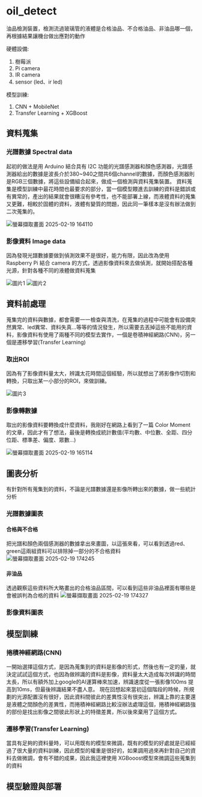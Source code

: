 # oil_detect
油品檢測裝置，檢測流過玻璃管的液體是合格油品、不合格油品、非油品哪一個，再根據結果讓機台做出應對的動作

硬體設備:
1. 樹莓派
2. Pi camera
3. IR camera
4. sensor (led、ir led)

模型訓練:
1. CNN + MobileNet
2. Transfer Learning + XGBoost

## 資料蒐集
### 光譜數據 Spectral data
起初的做法是用 Arduino 結合具有 I2C 功能的光譜感測器和顏色感測器，光譜感測器給出的數據是波長介於380~940之間共6個channel的數據，而顏色感測器則是RGB三個數據，將這些設備組合起來，做成一個檢測與資料蒐集裝置。
資料蒐集是模型訓練中最花時間也最要求的部分，當一個模型餵進去訓練的資料是錯誤或有異常的，產出的結果就會很糟沒有參考性，也不能部署上線，而液體資料的蒐集又更難，相較於固體的資料，液體有變質的問題，因此同一筆樣本是沒有辦法做到二次蒐集的。

![螢幕擷取畫面 2025-02-19 164110](https://github.com/user-attachments/assets/dee1b468-4dec-4804-b52f-cbac47410f18)

### 影像資料 Image data
因為發現光譜數據要做到偵測效果不是很好，能力有限，因此改為使用 Raspberry Pi 結合 camera 的方式，透過影像資料來去做偵測，就開始搭配各種光源，針對各種不同的液體做資料蒐集

![圖片1](https://github.com/user-attachments/assets/5b42dedd-7a47-4169-843f-914ddcaccd78)
![圖片2](https://github.com/user-attachments/assets/1d3ac22a-2411-4ca2-86ab-81bfe6e62a54)

## 資料前處理
蒐集完的資料與數據，都會需要一一檢查與清洗，在蒐集的過程中可能會有設備突然異常、led異常、資料失真...等等的情況發生，所以需要去丟掉這些不能用的資料，影像資料有使用了兩種不同的模型去實作，一個是卷積神經網路(CNN)，另一個是遷移學習(Transfer Learning)
### 取出ROI
因為有了影像資料量太大，辨識太花時間這個經驗，所以就想出了將影像作切割和轉換，只取出某一小部分的ROI，來做訓練。

![圖片3](https://github.com/user-attachments/assets/6c63a2cb-e67a-4c47-a704-57d5aabacbd3)

### 影像轉數據
取出的影像資料要轉換成什麼資料，我剛好在網路上看到了一篇 Color Moment 的文章，因此才有了想法，最後是轉換成統計數值(平均數、中位數、全距、四分位距、標準差、偏度、眾數...)

![螢幕擷取畫面 2025-02-19 165114](https://github.com/user-attachments/assets/0cc1a29f-4b76-4ad3-b626-6fe61718f497)

## 圖表分析
有針對所有蒐集到的資料，不論是光譜數據還是影像所轉出來的數據，做一些統計分析
### 光譜數據圖表
#### 合格與不合格
把光譜和顏色兩個感測器的數據拿出來畫圖，以這張來看，可以看到透過red、green這兩組資料可以排除掉一部分的不合格資料
![螢幕擷取畫面 2025-02-19 174245](https://github.com/user-attachments/assets/245a704b-ab8b-4467-b30a-ca75a96edb08)

#### 非油品
透過觀察這些資料所大略畫出的合格油品區間，可以看到這些非油品裡面有哪些是會被誤判為合格的資料
![螢幕擷取畫面 2025-02-19 174327](https://github.com/user-attachments/assets/0a627068-d02f-47f2-a273-2fd2670abe0e)

### 影像資料圖表

## 模型訓練
### 捲積神經網路(CNN)
一開始選擇這個方式，是因為蒐集到的資料是影像的形式，然後也有一定的量，就決定試試這個方式，也因為做辨識的資料是影像，資料量太大造成每次辨識的時間太長，所以有額外加上google的AI運算棒來加速，辨識速度從一張影像100ms 提高到10ms，但最後辨識結果不盡人意。
現在回想起來當初這個階段的時候，所規劃的光源配置沒有很好，因此資料間彼此的差異性沒有很突出，辨識上靠的主要還是液體之間顏色的差異性，而捲積神經網路比較沒辦法處理這個，捲積神經網路強的部份是找出影像之間彼此形狀上的特徵差異，所以後來棄用了這個方式。
### 遷移學習(Transfer Learning)
當具有足夠的資料量時，可以用既有的模型來微調，既有的模型的好處就是已經經過了很大量的資料訓練，因此模型的權重是很好的，如果調用過來再針對自己的資料去做微調，會有不錯的成果，因此我這裡使用 XGBooost模型來微調這些蒐集到的資料

## 模型驗證與部署

